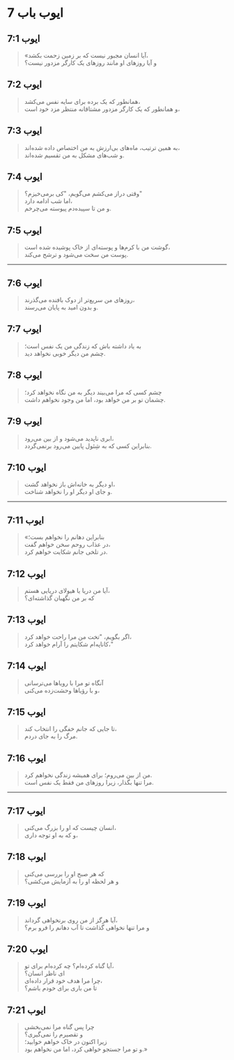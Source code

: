 # ایوب باب 7

## ایوب 7:1

> «آیا انسان مجبور نیست که بر زمین زحمت بکشد،  
> و آیا روزهای او مانند روزهای یک کارگر مزدور نیست؟

## ایوب 7:2

> همانطور که یک برده برای سایه نفس می‌کشد،  
> و همانطور که یک کارگر مزدور مشتاقانه منتظر مزد خود است،

## ایوب 7:3

> به همین ترتیب، ماه‌های بی‌ارزش به من اختصاص داده شده‌اند،  
> و شب‌های مشکل به من تقسیم شده‌اند.

## ایوب 7:4

> وقتی دراز می‌کشم می‌گویم، "کی برمی‌خیزم؟"  
> اما شب ادامه دارد،  
> و من تا سپیده‌دم پیوسته می‌چرخم.

## ایوب 7:5

> گوشت من با کرم‌ها و پوسته‌ای از خاک پوشیده شده است،  
> پوست من سخت می‌شود و ترشح می‌کند.

---

## ایوب 7:6

> روزهای من سریع‌تر از دوک بافنده می‌گذرند،  
> و بدون امید به پایان می‌رسند.

## ایوب 7:7

> به یاد داشته باش که زندگی من یک نفس است؛  
> چشم من دیگر خوبی نخواهد دید.

## ایوب 7:8

> چشم کسی که مرا می‌بیند دیگر به من نگاه نخواهد کرد؛  
> چشمان تو بر من خواهد بود، اما من وجود نخواهم داشت.

## ایوب 7:9

> ابری ناپدید می‌شود و از بین می‌رود،  
> بنابراین کسی که به شِئول پایین می‌رود برنمی‌گردد.

## ایوب 7:10

> او دیگر به خانه‌اش باز نخواهد گشت،  
> و جای او دیگر او را نخواهد شناخت.

---

## ایوب 7:11

> «بنابراین دهانم را نخواهم بست؛  
> در عذاب روحم سخن خواهم گفت،  
> در تلخی جانم شکایت خواهم کرد.

## ایوب 7:12

> آیا من دریا یا هیولای دریایی هستم،  
> که بر من نگهبان گذاشته‌ای؟

## ایوب 7:13

> اگر بگویم، "تخت من مرا راحت خواهد کرد،  
> کاناپه‌ام شکایتم را آرام خواهد کرد،"

## ایوب 7:14

> آنگاه تو مرا با رویاها می‌ترسانی  
> و با رؤیاها وحشت‌زده می‌کنی،

## ایوب 7:15

> تا جایی که جانم خفگی را انتخاب کند،  
> مرگ را به جای دردم.

## ایوب 7:16

> من از بین می‌روم؛ برای همیشه زندگی نخواهم کرد.  
> مرا تنها بگذار، زیرا روزهای من فقط یک نفس است.

---

## ایوب 7:17

> انسان چیست که او را بزرگ می‌کنی،  
> و که به او توجه داری،

## ایوب 7:18

> که هر صبح او را بررسی می‌کنی  
> و هر لحظه او را به آزمایش می‌کشی؟

## ایوب 7:19

> آیا هرگز از من روی برنخواهی گرداند،  
> و مرا تنها نخواهی گذاشت تا آب دهانم را فرو برم؟

## ایوب 7:20

> آیا گناه کرده‌ام؟ چه کرده‌ام برای تو،  
> ای ناظر انسان؟  
> چرا مرا هدف خود قرار داده‌ای،  
> تا من باری برای خودم باشم؟

## ایوب 7:21

> چرا پس گناه مرا نمی‌بخشی  
> و تقصیرم را نمی‌گیری؟  
> زیرا اکنون در خاک خواهم خوابید؛  
> و تو مرا جستجو خواهی کرد، اما من نخواهم بود.»
